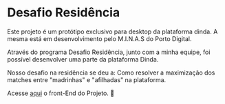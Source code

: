# Desafio Residência
Este projeto é um protótipo exclusivo para desktop da plataforma dinda. A mesma está em desenvolvimento pelo M.I.N.A.S do Porto Digital.

Através do programa Desafio Residência, junto com a minha equipe, foi possível desenvolver uma parte da plataforma Dinda. 

Nosso desafio na residência se deu a: Como resolver a maximização dos matches entre "madrinhas" e "afilhadas" na plataforma.



Acesse  [aqui](https://vitormatheus-18.github.io/DesafioResidencia-PortoDigital/) o front-End do Projeto. :link: 

